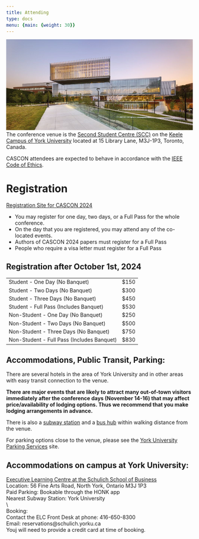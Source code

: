 ```yaml
---
title: Attending 
type: docs
menu: {main: {weight: 30}}
---
```

![Image alt](YorkUniversitySecondStudentCentre.jpg)
The conference venue is the <a href="https://youtu.be/enMcHisqOnc?si=ConM0H4mmWAy2gfH">Second Student Centre (SCC)</a> on the <a href="https://maps.app.goo.gl/kYmUzwPSLyVfnvio9"> Keele Campus of York University</a> located at 15 Library Lane, M3J-1P3, Toronto, Canada. 

CASCON attendees are expected to behave in accordance with the <a href="https://www.ieee.org/about/corporate/governance/p7-8.html">IEEE Code of Ethics</a>.


<h1>Registration</h1>


<a href="https://cscan-infocan.ca/co-located-tickets/" target="_blank">Registration Site for CASCON 2024</a>

<ul>
  <li>You may register for one day, two days, or a Full Pass for the whole conference.</li>
  <li>On the day that you are registered, you may attend any of the co-located events.</li>
  <li>Authors of CASCON 2024 papers must register for a Full Pass</li>
  <li>People who require a visa letter must register for a Full Pass</li>
</ul>

<!--
<h2>Registration on or before October 1st, 2024</h2>
<table>
<tr>
<td>Student - One Day (No Banquet)</td><td>$125</td>
</tr>
<td>Student - Two Days (No Banquet)</td><td>$250</td>
</tr>
<td>Student - Three Days (No Banquet)</td><td>$375</td>
</tr>
<td>Student - Full Pass (Includes Banquet)</td><td>$455</td>
</tr>
<tr>
<td>Non-Student - One Day (No Banquet)</td><td>$200</td>
</tr>
<td>Non-Student - Two Days (No Banquet)</td><td>$400</td>
</tr>
<td>Non-Student - Three Days (No Banquet)</td><td>$600</td>
</tr>
<td>Non-Student - Full Pass (Includes Banquet)</td><td>$680</td>
</tr>
</table>
-->

<h2>Registration after October 1st, 2024</h2>

<table>
<tr>
<td>Student - One Day (No Banquet)</td><td>$150</td>
</tr>
<td>Student - Two Days (No Banquet)</td><td>$300</td>
</tr>
<td>Student - Three Days (No Banquet)</td><td>$450</td>
</tr>
<td>Student - Full Pass (Includes Banquet)</td><td>$530</td>
</tr>
<tr>
<td>Non-Student - One Day (No Banquet)</td><td>$250</td>
</tr>
<td>Non-Student - Two Days (No Banquet)</td><td>$500</td>
</tr>
<td>Non-Student - Three Days (No Banquet)</td><td>$750</td>
</tr>
<td>Non-Student - Full Pass (Includes Banquet)</td><td>$830</td>
</tr>
</table>


<h2>Accommodations, Public Transit, Parking:</h2>

<p>There are several hotels in the area of York University and in other areas with easy transit connection to the venue.</p>

<p><b>There are major events that are likely to attract many out-of-town visitors immediately after the conference days (November 14-16) that may affect price/availability of lodging options. Thus we recommend that you make lodging arrangements in advance.</b></p>

<p>There is also a <a href="https://www.ttc.ca/subway-stations/york-university">subway station</a> and a <a href="https://www.yrt.ca/en/index.aspx">bus hub</a> within walking distance from the venue. </p>

<p>For parking options close to the venue, please see the <a href="https://www.yorku.ca/parking/parking-rates-permits/daily-rates/">York University Parking Services</a> site.</p>

<h2>Accommodations on campus at York University:</h2>

<p><a href="https://www.acc-schulichexecutiveconferencecentre.com/">Executive Learning Centre at the Schulich School of Business</a><br>
Location: 56 Fine Arts Road, North York, Ontario M3J 1P3<br>
Paid Parking: Bookable through the HONK app<br>
Nearest Subway Station: York University<br>
\ <br>
Booking:<br>
Contact the ELC Front Desk at phone: 416-650-8300<br>
Email: reservations@schulich.yorku.ca<br>
Youj will need to provide a credit card at time of booking.<br>
